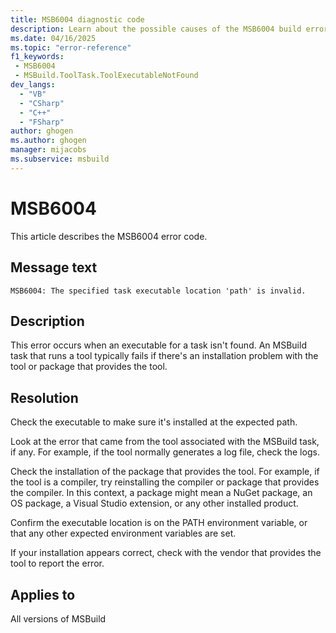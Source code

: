 ```yaml
---
title: MSB6004 diagnostic code
description: Learn about the possible causes of the MSB6004 build error and get troubleshooting tips.
ms.date: 04/16/2025
ms.topic: "error-reference"
f1_keywords:
 - MSB6004
 - MSBuild.ToolTask.ToolExecutableNotFound
dev_langs:
  - "VB"
  - "CSharp"
  - "C++"
  - "FSharp"
author: ghogen
ms.author: ghogen
manager: mijacobs
ms.subservice: msbuild
---
```

# MSB6004

This article describes the MSB6004 error code.

## Message text

`MSB6004: The specified task executable location 'path' is invalid.`

## Description

This error occurs when an executable for a task isn't found. An MSBuild task that runs a tool typically fails if there's an installation problem with the tool or package that provides the tool.

## Resolution

Check the executable to make sure it's installed at the expected path.

Look at the error that came from the tool associated with the MSBuild task, if any. For example, if the tool normally generates a log file, check the logs.

Check the installation of the package that provides the tool. For example, if the tool is a compiler, try reinstalling the compiler or package that provides the compiler. In this context, a package might mean a NuGet package, an OS package, a Visual Studio extension, or any other installed product.

Confirm the executable location is on the PATH environment variable, or that any other expected environment variables are set.

If your installation appears correct, check with the vendor that provides the tool to report the error.

## Applies to

All versions of MSBuild